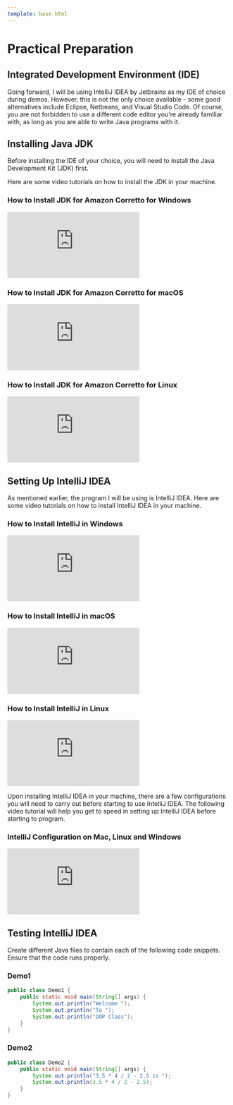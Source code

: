 ```yaml
---
template: base.html
---
```


# Practical Preparation

## Integrated Development Environment (IDE)

Going forward, I will be using IntelliJ IDEA by Jetbrains as my IDE of choice during demos.
However, this is not the only choice available - some good alternatives include Eclipse, Netbeans, and Visual Studio Code.
Of course, you are not forbidden to use a different code editor you're already familiar with, as long as you are able to write Java programs with it.

## Installing Java JDK

Before installing the IDE of your choice, you will need to install the Java Development Kit (JDK) first.

Here are some video tutorials on how to install the JDK in your machine.

### How to Install JDK for Amazon Corretto for Windows

<div class="text-center">
	<iframe class="youtube-iframe" src="https://www.youtube.com/embed/-p0NTsSHlxg" title="YouTube video player" frameborder="0" allow="accelerometer; autoplay; clipboard-write; encrypted-media; gyroscope; picture-in-picture" allowfullscreen></iframe>
</div>

### How to Install JDK for Amazon Corretto for macOS

<div class="text-center">
	<iframe class="youtube-iframe" src="https://www.youtube.com/embed/-tSV0SKL940" title="YouTube video player" frameborder="0" allow="accelerometer; autoplay; clipboard-write; encrypted-media; gyroscope; picture-in-picture" allowfullscreen></iframe>
</div>

### How to Install JDK for Amazon Corretto for Linux

<div class="text-center">
	<iframe class="youtube-iframe" src="https://www.youtube.com/embed/B-zzjTzEWBU" title="YouTube video player" frameborder="0" allow="accelerometer; autoplay; clipboard-write; encrypted-media; gyroscope; picture-in-picture" allowfullscreen></iframe>
</div>

## Setting Up IntelliJ IDEA

As mentioned earlier, the program I will be using is IntelliJ IDEA.
Here are some video tutorials on how to install IntelliJ IDEA in your machine.

### How to Install IntelliJ in Windows

<div class="text-center">
	<iframe class="youtube-iframe" src="https://www.youtube.com/embed/I2irkATtCLw" title="YouTube video player" frameborder="0" allow="accelerometer; autoplay; clipboard-write; encrypted-media; gyroscope; picture-in-picture" allowfullscreen></iframe>
</div>

### How to Install IntelliJ in macOS

<div class="text-center">
	<iframe class="youtube-iframe" src="https://www.youtube.com/embed/JAB3a0cTjH4" title="YouTube video player" frameborder="0" allow="accelerometer; autoplay; clipboard-write; encrypted-media; gyroscope; picture-in-picture" allowfullscreen></iframe>
</div>

### How to Install IntelliJ in Linux

<div class="text-center">
	<iframe class="youtube-iframe" src="https://www.youtube.com/embed/JJ13WFXDj5c" title="YouTube video player" frameborder="0" allow="accelerometer; autoplay; clipboard-write; encrypted-media; gyroscope; picture-in-picture" allowfullscreen></iframe>
</div>

Upon installing IntelliJ IDEA in your machine, there are a few configurations you will need to carry out before starting to use IntelliJ IDEA.
The following video tutorial will help you get to speed in setting up IntelliJ IDEA before starting to program.

### IntelliJ Configuration on Mac, Linux and Windows

<div class="text-center">
	<iframe class="youtube-iframe" src="https://www.youtube.com/embed/nk5GmfhqSdc" title="YouTube video player" frameborder="0" allow="accelerometer; autoplay; clipboard-write; encrypted-media; gyroscope; picture-in-picture" allowfullscreen></iframe>
</div>

## Testing IntelliJ IDEA

Create different Java files to contain each of the following code snippets.
Ensure that the code runs properly.

### Demo1

```java linenums="1" title="Demo1.java"
public class Demo1 {
	public static void main(String[] args) {
		System.out.println("Welcome ");
		System.out.println("To ");
		System.out.println("OOP Class");
	}
}
```

### Demo2

```java linenums="1" title="Demo2.java"
public class Demo2 {
	public static void main(String[] args) {
		System.out.println("3.5 * 4 / 2 - 2.5 is ");
		System.out.println(3.5 * 4 / 2 - 2.5);
	}
}
```
